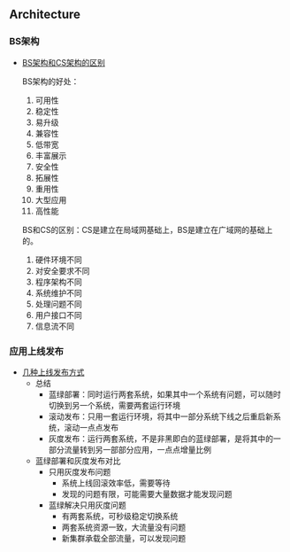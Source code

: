 ## Architecture


### BS架构

- [BS架构和CS架构的区别](https://blog.csdn.net/qq_34462436/article/details/102155492)
  
  BS架构的好处：
  1. 可用性
  2. 稳定性
  3. 易升级
  4. 兼容性
  5. 低带宽
  6. 丰富展示
  7. 安全性
  8. 拓展性
  9. 重用性
  10. 大型应用
  11. 高性能

  BS和CS的区别：CS是建立在局域网基础上，BS是建立在广域网的基础上的。
  1. 硬件环境不同
  2. 对安全要求不同
  3. 程序架构不同
  4. 系统维护不同
  5. 处理问题不同
  6. 用户接口不同
  7. 信息流不同


### 应用上线发布
- [几种上线发布方式](https://zhuanlan.zhihu.com/p/501209052)
  - 总结
    - 蓝绿部署：同时运行两套系统，如果其中一个系统有问题，可以随时切换到另一个系统，需要两套运行环境
    - 滚动发布：只用一套运行环境，将其中一部分系统下线之后重启新系统，滚动一点点发布
    - 灰度发布：运行两套系统，不是非黑即白的蓝绿部署，是将其中的一部分流量转到另一部部分应用，一点点增量比例
  - 蓝绿部署和灰度发布对比
    - 只用灰度发布问题
      - 系统上线回滚效率低，需要等待
      - 发现的问题有限，可能需要大量数据才能发现问题
    - 蓝绿解决只用灰度问题
      - 有两套系统，可秒级稳定切换系统
      - 两套系统资源一致，大流量没有问题
      - 新集群承载全部流量，可以发现问题